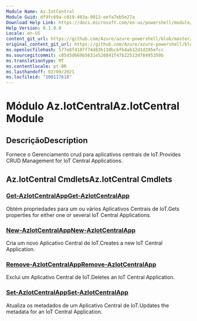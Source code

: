 ```yaml
---
Module Name: Az.IotCentral
Module Guid: df9fc69a-c019-403a-9013-eefa7eb5e27a
Download Help Link: https://docs.microsoft.com/en-us/powershell/module/az.iotcentral
Help Version: 0.1.0.0
Locale: en-US
content_git_url: https://github.com/Azure/azure-powershell/blob/master/src/IotCentral/IotCentral/help/Az.IotCentral.md
original_content_git_url: https://github.com/Azure/azure-powershell/blob/master/src/IotCentral/IotCentral/help/Az.IotCentral.md
ms.openlocfilehash: 577e8f418ff74d83b110bcbfb4ab12d1d295efcc
ms.sourcegitcommit: c05d3d669b5631e526841f47b22513d78495350b
ms.translationtype: MT
ms.contentlocale: pt-BR
ms.lasthandoff: 02/09/2021
ms.locfileid: "100117618"
---
```

# <span data-ttu-id="434d2-101">Módulo Az.IotCentral</span><span class="sxs-lookup"><span data-stu-id="434d2-101">Az.IotCentral Module</span></span>
## <span data-ttu-id="434d2-102">Descrição</span><span class="sxs-lookup"><span data-stu-id="434d2-102">Description</span></span>
<span data-ttu-id="434d2-103">Fornece o Gerenciamento crud para aplicativos centrais de IoT.</span><span class="sxs-lookup"><span data-stu-id="434d2-103">Provides CRUD Management for IoT Central Applications.</span></span>

## <span data-ttu-id="434d2-104">Az.IotCentral Cmdlets</span><span class="sxs-lookup"><span data-stu-id="434d2-104">Az.IotCentral Cmdlets</span></span>
### [<span data-ttu-id="434d2-105">Get-AzIotCentralApp</span><span class="sxs-lookup"><span data-stu-id="434d2-105">Get-AzIotCentralApp</span></span>](Get-AzIotCentralApp.md)
<span data-ttu-id="434d2-106">Obtém propriedades para um ou vários Aplicativos Centrais de IoT.</span><span class="sxs-lookup"><span data-stu-id="434d2-106">Gets properties for either one or several IoT Central Applications.</span></span>

### [<span data-ttu-id="434d2-107">New-AzIotCentralApp</span><span class="sxs-lookup"><span data-stu-id="434d2-107">New-AzIotCentralApp</span></span>](New-AzIotCentralApp.md)
<span data-ttu-id="434d2-108">Cria um novo Aplicativo Central de IoT.</span><span class="sxs-lookup"><span data-stu-id="434d2-108">Creates a new IoT Central Application.</span></span>

### [<span data-ttu-id="434d2-109">Remove-AzIotCentralApp</span><span class="sxs-lookup"><span data-stu-id="434d2-109">Remove-AzIotCentralApp</span></span>](Remove-AzIotCentralApp.md)
<span data-ttu-id="434d2-110">Exclui um Aplicativo Central de IoT.</span><span class="sxs-lookup"><span data-stu-id="434d2-110">Deletes an IoT Central Application.</span></span>

### [<span data-ttu-id="434d2-111">Set-AzIotCentralApp</span><span class="sxs-lookup"><span data-stu-id="434d2-111">Set-AzIotCentralApp</span></span>](Set-AzIotCentralApp.md)
<span data-ttu-id="434d2-112">Atualiza os metadados de um Aplicativo Central de IoT.</span><span class="sxs-lookup"><span data-stu-id="434d2-112">Updates the metadata for an IoT Central Application.</span></span>

